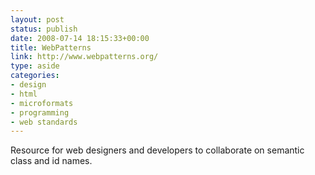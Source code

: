 ```yaml
---
layout: post
status: publish
date: 2008-07-14 18:15:33+00:00
title: WebPatterns
link: http://www.webpatterns.org/
type: aside
categories:
- design
- html
- microformats
- programming
- web standards
---
```


Resource for web designers and developers to collaborate on semantic class and id names.
